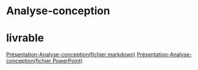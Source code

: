 # Analyse-conception


# livrable
[Présentation-Analyse-conception(fichier markdown)](Presentation.md)
[Présentation-Analyse-conception(fichier PowerPoint)](Presentation-analyse-conception.pptx)